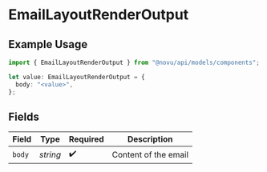 # EmailLayoutRenderOutput

## Example Usage

```typescript
import { EmailLayoutRenderOutput } from "@novu/api/models/components";

let value: EmailLayoutRenderOutput = {
  body: "<value>",
};
```

## Fields

| Field                | Type                 | Required             | Description          |
| -------------------- | -------------------- | -------------------- | -------------------- |
| `body`               | *string*             | :heavy_check_mark:   | Content of the email |